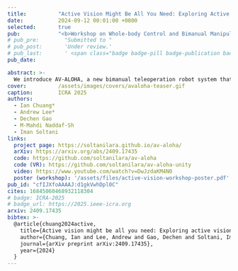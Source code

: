 ```yaml
---
title:          "Active Vision Might Be All You Need: Exploring Active Vision in Bimanual Robotic Manipulation"
date:           2024-09-12 00:01:00 +0800
selected:       true
pub:            "<b>Workshop on Whole-body Control and Bimanual Manipulation @ CoRL 2024 <br>  International Conference on Robotics and Automation (ICRA) 2025</b>"
# pub_pre:        "Submitted to "
# pub_post:       'Under review.'
# pub_last:       ' <span class="badge badge-pill badge-publication badge-success">Spotlight</span>'
pub_date:       

abstract: >-
  We introduce AV-ALOHA, a new bimanual teleoperation robot system that extends the ALOHA 2 robot system with Active Vision. This system provides an immersive teleoperation experience, with bimanual first-person control, enabling the operator to dynamically explore and search the scene and simultaneously interact with the environment. We conduct imitation learning experiments and our results show significant improvements over fixed cameras in tasks with limited visibility.
cover:          /assets/images/covers/avaloha-teaser.gif
caption:        ICRA 2025
authors:
  - Ian Chuang*
  - Andrew Lee*
  - Dechen Gao
  - M-Mahdi Naddaf-Sh
  - Iman Soltani
links:
  project page: https://soltanilara.github.io/av-aloha/
  arXiv: https://arxiv.org/abs/2409.17435
  code: https://github.com/soltanilara/av-aloha
  code (VR): https://github.com/soltanilara/av-aloha-unity
  video: https://www.youtube.com/watch?v=DwJzdaKM4N0
  poster (workshop): '/assets/files/active-vision-workshop-poster.pdf'
pub_id: "cfIJXfoAAAAJ:d1gkVwhDpl0C"
cites: 16845060468932118304
# badge: ICRA-2025
# badge_url: https://2025.ieee-icra.org
arxiv: 2409.17435
bibtex: >-
  @article{chuang2024active,
    title={Active vision might be all you need: Exploring active vision in bimanual robotic manipulation},
    author={Chuang, Ian and Lee, Andrew and Gao, Dechen and Soltani, Iman},
    journal={arXiv preprint arXiv:2409.17435},
    year={2024}
  }
---
```

